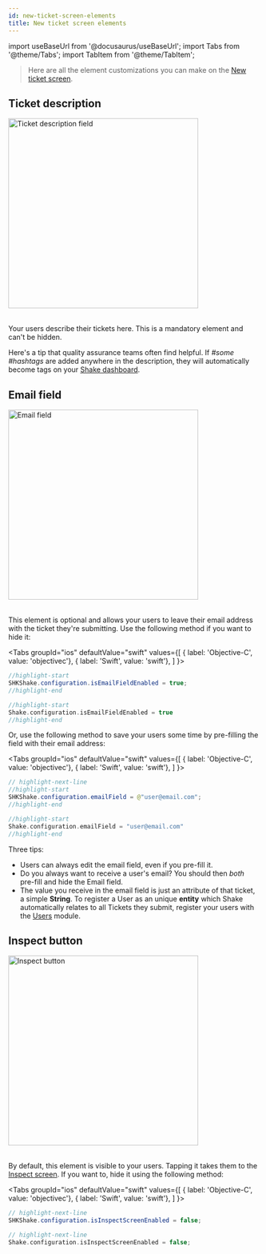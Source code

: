 ```yaml
---
id: new-ticket-screen-elements
title: New ticket screen elements
---
```

import useBaseUrl from '@docusaurus/useBaseUrl';
import Tabs from '@theme/Tabs';
import TabItem from '@theme/TabItem';

>Here are all the element customizations you can make on the [New ticket screen](/ios/shake-ui/new-ticket-screen.md).


## Ticket description

<table class="media-container media-container-highlighted mt-40 mb-40 pt-80">
<img
  alt="Ticket description field"
  width="380"
  src={useBaseUrl('img/element-description@2x.png')}
/>
</table>

Your users describe their tickets here. This is a mandatory element and can't be hidden.

Here's a tip that quality assurance teams often find helpful. If *#some #hashtags* are added anywhere in the description,
they will automatically become <span class="tag-button pink-tag-button">tags</span> on your [Shake dashboard](https://app.shakebugs.com/).


## Email field

<table class="media-container media-container-highlighted mt-40 mb-40">
<img
  alt="Email field"
  width="380"
  src={useBaseUrl('img/element-email@2x.png')}
/>
</table>

This element is optional and allows your users to leave their email address with the ticket they're submitting.
Use the following method if you want to hide it:

<Tabs
  groupId="ios"
  defaultValue="swift"
  values={[
    { label: 'Objective-C', value: 'objectivec'},
    { label: 'Swift', value: 'swift'},
  ]
}>

<TabItem value="objectivec">

```java title="App.m"
//highlight-start 
SHKShake.configuration.isEmailFieldEnabled = true; 
//highlight-end
```

</TabItem>

<TabItem value="swift">

```swift title="App.kt"
//highlight-start
Shake.configuration.isEmailFieldEnabled = true
//highlight-end
```

</TabItem>
</Tabs>

Or, use the following method to save your users some time by pre-filling the field with their email address:

<Tabs
  groupId="ios"
  defaultValue="swift"
  values={[
    { label: 'Objective-C', value: 'objectivec'},
    { label: 'Swift', value: 'swift'},
  ]
}>

<TabItem value="objectivec">

```java title="App.m"
// highlight-next-line
//highlight-start 
SHKShake.configuration.emailField = @"user@email.com"; 
//highlight-end
```

</TabItem>

<TabItem value="swift">

```swift title="App.swift"
//highlight-start
Shake.configuration.emailField = "user@email.com"
//highlight-end
```

</TabItem>
</Tabs>

Three tips:
* Users can always edit the email field, even if you pre-fill it.
* Do you always want to receive a user's email? You should then *both* pre-fill and hide the Email field.
* The value you receive in the email field is just an attribute of that ticket, a simple **String**. To register a User as an unique **entity** which Shake automatically relates to all Tickets they submit, register your users with the [Users](/ios/users/overview.md) module.

## Inspect button

<table class="media-container media-container-highlighted mt-40 mb-40">
<img
  alt="Inspect button"
  width="380"
  src={useBaseUrl('img/element-inspect@2x.png')}
/>
</table>

By default, this element is visible to your users. Tapping it takes them to the [Inspect screen](/ios/shake-ui/inspect-screen).
If you want to, hide it using the following method:

<Tabs
  groupId="ios"
  defaultValue="swift"
  values={[
    { label: 'Objective-C', value: 'objectivec'},
    { label: 'Swift', value: 'swift'},
  ]
}>

<TabItem value="objectivec">

```java title="App.m"
// highlight-next-line
SHKShake.configuration.isInspectScreenEnabled = false;
```

</TabItem>

<TabItem value="swift">

```swift title="App.swift"
// highlight-next-line 
Shake.configuration.isInspectScreenEnabled = false;
```

</TabItem>
</Tabs>
